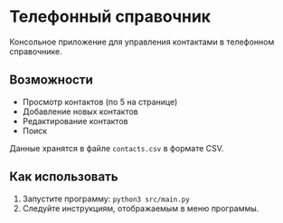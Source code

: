 # Телефонный справочник

Консольное приложение для управления контактами в телефонном справочнике.

## Возможности

- Просмотр контактов (по 5 на странице)
- Добавление новых контактов
- Редактирование контактов
- Поиск

Данные хранятся в файле `contacts.csv` в формате CSV.

## Как использовать

1. Запустите программу:
`python3 src/main.py`
2. Следуйте инструкциям, отображаемым в меню программы.

